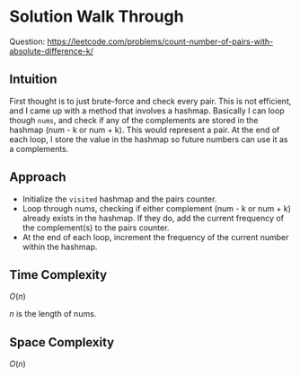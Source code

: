 # Solution Walk Through
Question: https://leetcode.com/problems/count-number-of-pairs-with-absolute-difference-k/

## Intuition
First thought is to just brute-force and check every pair. This is not efficient, and I came up with a method that involves a hashmap. Basically I can loop though `nums`, and check if any of the complements are stored in the hashmap (num - k or num + k). This would represent a pair. At the end of each loop, I store the value in the hashmap so future numbers can use it as a complements.

## Approach
- Initialize the `visited` hashmap and the pairs counter.
- Loop through nums, checking if either complement (num - k or num + k) already exists in the hashmap. If they do, add the current frequency of the complement(s) to the pairs counter.
- At the end of each loop, increment the frequency of the current number within the hashmap.

## Time Complexity
$O(n)$

$n$ is the length of nums.

## Space Complexity
$O(n)$